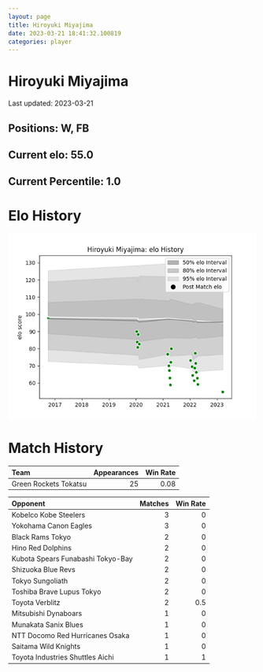 ```yaml
---  
layout: page  
title: Hiroyuki Miyajima  
date: 2023-03-21 18:41:32.100819  
categories: player  
---
```

# Hiroyuki Miyajima


Last updated: 2023-03-21
## Positions: W, FB

## Current elo: 55.0

## Current Percentile: 1.0

# Elo History


![elo history](history_HiroyukiMiyajima.png)
# Match History


| Team                  |   Appearances |   Win Rate |
|:----------------------|--------------:|-----------:|
| Green Rockets Tokatsu |            25 |       0.08 |

| Opponent                          |   Matches |   Win Rate |
|:----------------------------------|----------:|-----------:|
| Kobelco Kobe Steelers             |         3 |        0   |
| Yokohama Canon Eagles             |         3 |        0   |
| Black Rams Tokyo                  |         2 |        0   |
| Hino Red Dolphins                 |         2 |        0   |
| Kubota Spears Funabashi Tokyo-Bay |         2 |        0   |
| Shizuoka Blue Revs                |         2 |        0   |
| Tokyo Sungoliath                  |         2 |        0   |
| Toshiba Brave Lupus Tokyo         |         2 |        0   |
| Toyota Verblitz                   |         2 |        0.5 |
| Mitsubishi Dynaboars              |         1 |        0   |
| Munakata Sanix Blues              |         1 |        0   |
| NTT Docomo Red Hurricanes Osaka   |         1 |        0   |
| Saitama Wild Knights              |         1 |        0   |
| Toyota Industries Shuttles Aichi  |         1 |        1   |